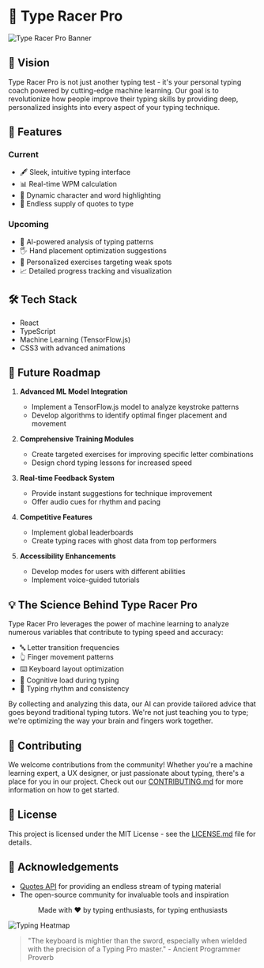 # 🚀 Type Racer Pro

![Type Racer Pro Banner](https://via.placeholder.com/800x200.png?text=Type+Racer+Pro)

## 🎯 Vision

Type Racer Pro is not just another typing test - it's your personal typing coach powered by cutting-edge machine learning. Our goal is to revolutionize how people improve their typing skills by providing deep, personalized insights into every aspect of your typing technique.

## 🌟 Features

### Current
- 🖋 Sleek, intuitive typing interface
- 📊 Real-time WPM calculation
- 🎨 Dynamic character and word highlighting
- 🔄 Endless supply of quotes to type

### Upcoming
- 🧠 AI-powered analysis of typing patterns
- 🖐 Hand placement optimization suggestions
- 🔑 Personalized exercises targeting weak spots
- 📈 Detailed progress tracking and visualization

## 🛠 Tech Stack

- React
- TypeScript
- Machine Learning (TensorFlow.js)
- CSS3 with advanced animations


## 🔮 Future Roadmap

1. **Advanced ML Model Integration**
   - Implement a TensorFlow.js model to analyze keystroke patterns
   - Develop algorithms to identify optimal finger placement and movement

2. **Comprehensive Training Modules**
   - Create targeted exercises for improving specific letter combinations
   - Design chord typing lessons for increased speed

3. **Real-time Feedback System**
   - Provide instant suggestions for technique improvement
   - Offer audio cues for rhythm and pacing

4. **Competitive Features**
   - Implement global leaderboards
   - Create typing races with ghost data from top performers

5. **Accessibility Enhancements**
   - Develop modes for users with different abilities
   - Implement voice-guided tutorials

## 💡 The Science Behind Type Racer Pro

Type Racer Pro leverages the power of machine learning to analyze numerous variables that contribute to typing speed and accuracy:

- 🔤 Letter transition frequencies
- 👆 Finger movement patterns
- ⌨️ Keyboard layout optimization
- 🧠 Cognitive load during typing
- 🎵 Typing rhythm and consistency

By collecting and analyzing this data, our AI can provide tailored advice that goes beyond traditional typing tutors. We're not just teaching you to type; we're optimizing the way your brain and fingers work together.

## 🤝 Contributing

We welcome contributions from the community! Whether you're a machine learning expert, a UX designer, or just passionate about typing, there's a place for you in our project. Check out our [CONTRIBUTING.md](CONTRIBUTING.md) for more information on how to get started.

## 📜 License

This project is licensed under the MIT License - see the [LICENSE.md](LICENSE.md) file for details.

## 🌟 Acknowledgements

- [Quotes API](https://recite.onrender.com) for providing an endless stream of typing material
- The open-source community for invaluable tools and inspiration


<p align="center">
  Made with ❤️ by typing enthusiasts, for typing enthusiasts
</p>

![Typing Heatmap](https://via.placeholder.com/800x400.png?text=Typing+Heatmap+Visualization)

> "The keyboard is mightier than the sword, especially when wielded with the precision of a Typing Pro master." - Ancient Programmer Proverb
